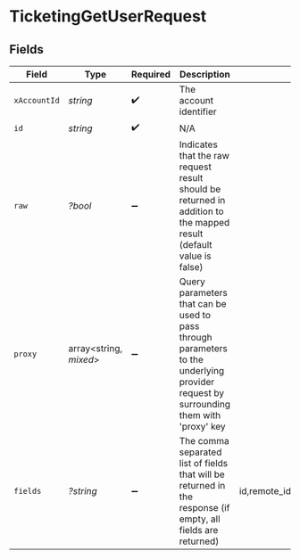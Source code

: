 # TicketingGetUserRequest


## Fields

| Field                                                                                                                                    | Type                                                                                                                                     | Required                                                                                                                                 | Description                                                                                                                              | Example                                                                                                                                  |
| ---------------------------------------------------------------------------------------------------------------------------------------- | ---------------------------------------------------------------------------------------------------------------------------------------- | ---------------------------------------------------------------------------------------------------------------------------------------- | ---------------------------------------------------------------------------------------------------------------------------------------- | ---------------------------------------------------------------------------------------------------------------------------------------- |
| `xAccountId`                                                                                                                             | *string*                                                                                                                                 | :heavy_check_mark:                                                                                                                       | The account identifier                                                                                                                   |                                                                                                                                          |
| `id`                                                                                                                                     | *string*                                                                                                                                 | :heavy_check_mark:                                                                                                                       | N/A                                                                                                                                      |                                                                                                                                          |
| `raw`                                                                                                                                    | *?bool*                                                                                                                                  | :heavy_minus_sign:                                                                                                                       | Indicates that the raw request result should be returned in addition to the mapped result (default value is false)                       |                                                                                                                                          |
| `proxy`                                                                                                                                  | array<string, *mixed*>                                                                                                                   | :heavy_minus_sign:                                                                                                                       | Query parameters that can be used to pass through parameters to the underlying provider request by surrounding them with 'proxy' key     |                                                                                                                                          |
| `fields`                                                                                                                                 | *?string*                                                                                                                                | :heavy_minus_sign:                                                                                                                       | The comma separated list of fields that will be returned in the response (if empty, all fields are returned)                             | id,remote_id,type,name,primary_email,primary_phone,username,active,first_name,last_name,customer_account_reference,created_at,updated_at |